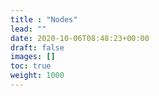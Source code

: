 ```yaml
---
title : "Nodes"
lead: ""
date: 2020-10-06T08:48:23+00:00
draft: false
images: []
toc: true
weight: 1000
---
```

